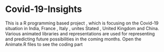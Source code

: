 # Covid-19-Insights
This is a R programming based project , which is focusing on the Covid-19 situation in India, France , Italy , unites Stated , United Kingdom and China. Various animated libraries and representations are used for representing and predicting future possibilities in the coming months.
Open the Animate.R files to see the coding part 
